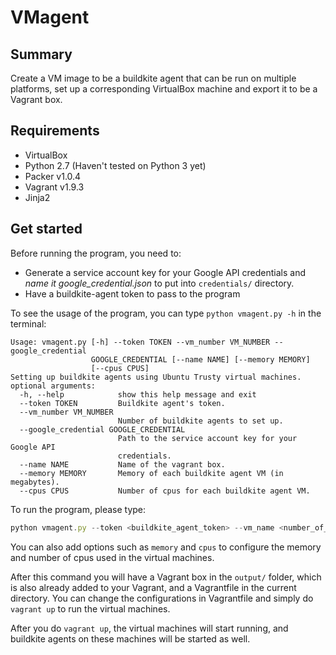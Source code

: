 # VMagent
## Summary
Create a VM image to be a buildkite agent that can be run on multiple platforms, set up a corresponding VirtualBox machine and export it to be a Vagrant box.

## Requirements
- VirtualBox
- Python 2.7 (Haven't tested on Python 3 yet)
- Packer v1.0.4
- Vagrant v1.9.3
- Jinja2

## Get started
Before running the program, you need to:
* Generate a service account key for your Google API credentials and *name it google_credential.json* to put into `credentials/` directory.
* Have a buildkite-agent token to pass to the program

To see the usage of the program, you can type `python vmagent.py -h` in the terminal:
```
Usage: vmagent.py [-h] --token TOKEN --vm_number VM_NUMBER --google_credential
                  GOOGLE_CREDENTIAL [--name NAME] [--memory MEMORY]
                  [--cpus CPUS]
Setting up buildkite agents using Ubuntu Trusty virtual machines.
optional arguments:
  -h, --help            show this help message and exit
  --token TOKEN         Buildkite agent's token.
  --vm_number VM_NUMBER
                        Number of buildkite agents to set up.
  --google_credential GOOGLE_CREDENTIAL
                        Path to the service account key for your Google API
                        credentials.
  --name NAME           Name of the vagrant box.
  --memory MEMORY       Memory of each buildkite agent VM (in megabytes).
  --cpus CPUS           Number of cpus for each buildkite agent VM.
```

To run the program, please type:
```javascript
python vmagent.py --token <buildkite_agent_token> --vm_name <number_of_vms_to_setup> --google_credential <path_to_the_credential>
```

You can also add options such as `memory` and `cpus` to configure the memory and number of cpus used in the virtual machines.

After this command you will have a Vagrant box in the `output/` folder, which is also already added to your Vagrant, and a Vagrantfile in the current directory. You can change the configurations in Vagrantfile and simply do `vagrant up` to run the virtual machines.

After you do `vagrant up`, the virtual machines will start running, and buildkite agents on these machines will be started as well.
